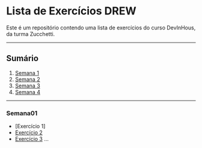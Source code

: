 # Lista de Exercícios DREW

Este é um repositório contendo uma lista de exercícios do curso DevInHous, da turma Zucchetti.

---

## Sumário

1. [Semana 1](#semana01)
2. [Semana 2](#semana02)
3. [Semana 3](#semana03)
4. [Semana 4](#semana04)

---

### Semana01

- [Exercício 1]
- [Exercício 2](/Estruturas_de_Controle/exercicio2.md)
- [Exercício 3](/Estruturas_de_Controle/exercicio3.md)
  ...


